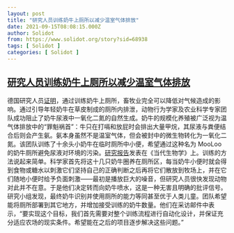 ```yaml
---
layout: post
title: "研究人员训练奶牛上厕所以减少温室气体排放"
date: 2021-09-15T08:08:15.000Z
author: Solidot
from: https://www.solidot.org/story?sid=68938
tags: [ Solidot ]
categories: [ Solidot ]
---
```

<!--1631693295000-->
[研究人员训练奶牛上厕所以减少温室气体排放](https://www.solidot.org/story?sid=68938)
------

<div>
德国研究人员<a href="https://gizmodo.com/researchers-toilet-trained-cows-in-hopes-of-reducing-th-1847663803">证明</a>，通过训练奶牛上厕所，畜牧业完全可以降低对气候造成的影响。通过引导年轻奶牛在草皮制成的厕所内排泄，动物行为学家及农业科学专家团队成功阻止了奶牛尿液中一氧化二氮的自然生成。奶牛的规模化养殖被广泛视为温气体排放中的“罪魁祸首”：牛只在打嗝和放屁时会排出大量甲烷，其尿液与粪便结合后则会产生氨。氨本身虽然不是温室气体，但会被封中的微生物转化为一氧化二氮。该团队训练了十余头小奶牛在临时厕所中小便，希望通过这种名为 MooLoo 的奶牛厕所避免尿液对环境的污染。<a href="https://www.cell.com/current-biology/fulltext/S0960-9822(21)00966-0">研究报告</a>发表在《当代生物学》上。训练的方法说起来简单。科学家首先将这十几只奶牛圈养在厕所区，每当奶牛小便时就会得到食物或糖水以刺激它们坚持自己的正确判断之后再将它们散放到牧场上，并在它们随地小便时给予负面刺激——最初是播放巨大的噪音，但研究人员很快发现动物对此并不在意。于是他们决定转而向奶牛喷水，这是一种无害且明确的批评信号。研究小组发现，最终奶牛识别并使用厕所的能力等同甚至优于人类儿童。团队希望能将厕所部署到其它地方，并增加接受训练的奶牛数量。他们在采访邮件中表示，“要实现这个目标，我们首先需要对整个训练流程进行自动化设计，并保证充分适应农场的现实条件。希望能在之后的项目逐步解决这些问题。”
</div>
